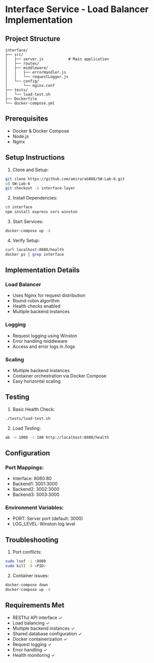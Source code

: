 # Interface Service - Load Balancer Implementation

## Project Structure
```
interface/
├── src/
│   ├── server.js           # Main application
│   ├── routes/
│   ├── middleware/
│   │   ├── errorHandler.js
│   │   └── requestLogger.js
│   └── config/
│       └── nginx.conf
├── tests/
│   └── load-test.sh
├── Dockerfile
└── docker-compose.yml
```

## Prerequisites
- Docker & Docker Compose
- Node.js
- Nginx

## Setup Instructions

1. Clone and Setup:
```bash
git clone https://github.com/amirarab888/SW-Lab-6.git
cd SW-Lab-6
git checkout -b interface-layer
```

2. Install Dependencies:
```bash
cd interface
npm install express cors winston
```

3. Start Services:
```bash
docker-compose up -d
```

4. Verify Setup:
```bash
curl localhost:8080/health
docker ps | grep interface
```

## Implementation Details

### Load Balancer
- Uses Nginx for request distribution
- Round-robin algorithm
- Health checks enabled
- Multiple backend instances

### Logging
- Request logging using Winston
- Error handling middleware
- Access and error logs in /logs

### Scaling
- Multiple backend instances
- Container orchestration via Docker Compose
- Easy horizontal scaling

## Testing

1. Basic Health Check:
```bash
./tests/load-test.sh
```

2. Load Testing:
```bash
ab -n 1000 -c 100 http://localhost:8080/health
```

## Configuration

### Port Mappings:
- Interface: 8080:80
- Backend1: 3001:3000
- Backend2: 3002:3000
- Backend3: 3003:3000

### Environment Variables:
- PORT: Server port (default: 3000)
- LOG_LEVEL: Winston log level

## Troubleshooting

1. Port conflicts:
```bash
sudo lsof -i :8080
sudo kill -9 <PID>
```

2. Container issues:
```bash
docker-compose down
docker-compose up -d
```

## Requirements Met
- RESTful API interface ✓
- Load balancing ✓
- Multiple backend instances ✓
- Shared database configuration ✓
- Docker containerization ✓
- Request logging ✓
- Error handling ✓
- Health monitoring ✓
